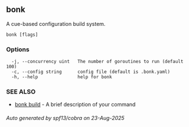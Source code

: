 ## bonk

A cue-based configuration build system.

```
bonk [flags]
```

### Options

```
  -j, --concurrency uint   The number of goroutines to run (default 100)
  -c, --config string      config file (default is .bonk.yaml)
  -h, --help               help for bonk
```

### SEE ALSO

* [bonk build](bonk_build.md)	 - A brief description of your command

###### Auto generated by spf13/cobra on 23-Aug-2025
